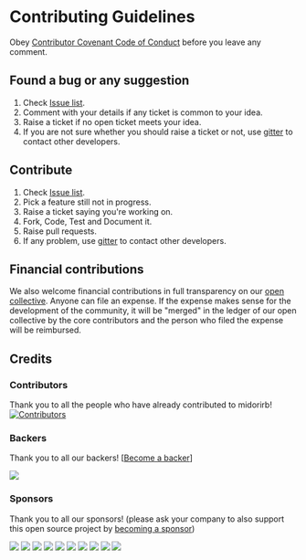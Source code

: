 # Contributing Guidelines

Obey [Contributor Covenant Code of Conduct](CODE_OF_CONDUCT.md) before you leave any comment.

## Found a bug or any suggestion

1. Check [Issue list](https://github.com/midori-rb/midori.rb/issues).
2. Comment with your details if any ticket is common to your idea.
3. Raise a ticket if no open ticket meets your idea.
4. If you are not sure whether you should raise a ticket or not, use [gitter](https://gitter.im/em-midori/Lobby?utm_source=badge&utm_medium=badge&utm_campaign=pr-badge&utm_content=badge) to contact other developers.

## Contribute

1. Check [Issue list](https://github.com/midori-rb/midori.rb/issues).
2. Pick a feature still not in progress.
3. Raise a ticket saying you're working on.
4. Fork, Code, Test and Document it.
5. Raise pull requests.
6. If any problem, use [gitter](https://gitter.im/em-midori/Lobby?utm_source=badge&utm_medium=badge&utm_campaign=pr-badge&utm_content=badge) to contact other developers.


## Financial contributions

We also welcome financial contributions in full transparency on our [open collective](https://opencollective.com/midorirb).
Anyone can file an expense. If the expense makes sense for the development of the community, it will be "merged" in the ledger of our open collective by the core contributors and the person who filed the expense will be reimbursed.


## Credits


### Contributors

Thank you to all the people who have already contributed to midorirb!
[![Contributors](https://opencollective.com/midorirb/contributors.svg?width=890)](https://github.com/midori-rb/midori.rb/graphs/contributors)


### Backers

Thank you to all our backers! [[Become a backer](https://opencollective.com/midorirb#backer)]

<a href="https://opencollective.com/midorirb#backers" target="_blank"><img src="https://opencollective.com/midorirb/backers.svg?width=890"></a>


### Sponsors

Thank you to all our sponsors! (please ask your company to also support this open source project by [becoming a sponsor](https://opencollective.com/midorirb#sponsor))

<a href="https://opencollective.com/midorirb/sponsor/0/website" target="_blank"><img src="https://opencollective.com/midorirb/sponsor/0/avatar.svg"></a>
<a href="https://opencollective.com/midorirb/sponsor/1/website" target="_blank"><img src="https://opencollective.com/midorirb/sponsor/1/avatar.svg"></a>
<a href="https://opencollective.com/midorirb/sponsor/2/website" target="_blank"><img src="https://opencollective.com/midorirb/sponsor/2/avatar.svg"></a>
<a href="https://opencollective.com/midorirb/sponsor/3/website" target="_blank"><img src="https://opencollective.com/midorirb/sponsor/3/avatar.svg"></a>
<a href="https://opencollective.com/midorirb/sponsor/4/website" target="_blank"><img src="https://opencollective.com/midorirb/sponsor/4/avatar.svg"></a>
<a href="https://opencollective.com/midorirb/sponsor/5/website" target="_blank"><img src="https://opencollective.com/midorirb/sponsor/5/avatar.svg"></a>
<a href="https://opencollective.com/midorirb/sponsor/6/website" target="_blank"><img src="https://opencollective.com/midorirb/sponsor/6/avatar.svg"></a>
<a href="https://opencollective.com/midorirb/sponsor/7/website" target="_blank"><img src="https://opencollective.com/midorirb/sponsor/7/avatar.svg"></a>
<a href="https://opencollective.com/midorirb/sponsor/8/website" target="_blank"><img src="https://opencollective.com/midorirb/sponsor/8/avatar.svg"></a>
<a href="https://opencollective.com/midorirb/sponsor/9/website" target="_blank"><img src="https://opencollective.com/midorirb/sponsor/9/avatar.svg"></a>
